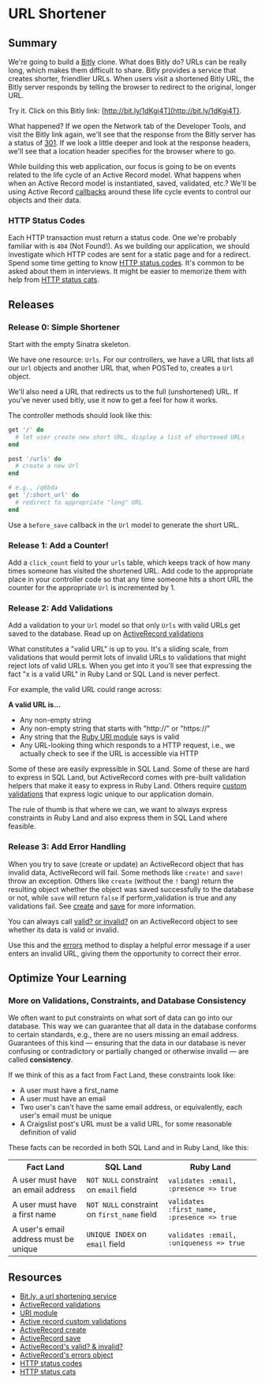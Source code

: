 # URL Shortener

## Summary
We're going to build a [Bitly][] clone.  What does Bitly do?  URLs can be really long, which makes them difficult to share.  Bitly provides a service that creates shorter, friendlier URLs.  When users visit a shortened Bitly URL, the Bitly server responds by telling the browser to redirect to the original, longer URL.

Try it.  Click on this Bitly link:  [http://bit.ly/1dKgi4T](http://bit.ly/1dKgi4T).

What happened?  If we open the Network tab of the Developer Tools, and visit the Bitly link again, we'll see that the response from the Bitly server has a status of [301][wikipedia 301].  If we look a little deeper and look at the response headers, we'll see that a location header specifies for the browser where to go.

While building this web application, our focus is going to be on events related to the life cycle of an Active Record model.  What happens when when an Active Record model is instantiated, saved, validated, etc.?  We'll be using Active Record [callbacks][rails guides callbacks] around these life cycle events to control our objects and their data.


### HTTP Status Codes
Each HTTP transaction must return a status code.  One we're probably familiar with is `404` (Not Found!).  As we building our application, we should investigate which HTTP codes are sent for a static page and for a redirect.  Spend some time getting to know [HTTP status codes][]. It's common to be asked about them in interviews.  It might be easier to memorize them with help from [HTTP status cats][].



## Releases
### Release 0: Simple Shortener

Start with the empty Sinatra skeleton.

We have one resource: `Urls`.  For our controllers, we have a URL that lists
all our `Url` objects and another URL that, when POSTed to, creates a `Url`
object.

We'll also need a URL that redirects us to the full (unshortened) URL.  If
you've never used bitly, use it now to get a feel for how it works.

The controller methods should look like this:

```ruby
get '/' do
  # let user create new short URL, display a list of shortened URLs
end

post '/urls' do
  # create a new Url
end

# e.g., /q6bda
get '/:short_url' do
  # redirect to appropriate "long" URL
end
```

Use a `before_save` callback in the `Url` model to generate the short URL.

### Release 1:  Add a Counter!

Add a `click_count` field to your `urls` table, which keeps track of how many
times someone has visited the shortened URL.  Add code to the appropriate place
in your controller code so that any time someone hits a short URL the counter
for the appropriate `Url` is incremented by 1.

### Release 2: Add Validations

Add a validation to your `Url` model so that only `Urls` with valid URLs get
saved to the database.  Read up on [ActiveRecord validations][]

What constitutes a "valid URL" is up to you.  It's a sliding scale, from
validations that would permit lots of invalid URLs to validations that might
reject lots of valid URLs.  When you get into it you'll see that expressing the
fact "x is a valid URL" in Ruby Land or SQL Land is never perfect.

For example, the valid URL could range across:

**A valid URL is...**

* Any non-empty string
* Any non-empty string that starts with "http://" or "https://"
* Any string that the [Ruby URI module][URI module] says is valid
* Any URL-looking thing which responds to a HTTP request, i.e., we actually check to see if the URL is accessible via HTTP

Some of these are easily expressible in SQL Land.  Some of these are hard to
express in SQL Land, but ActiveRecord comes with pre-built validation helpers
that make it easy to express in Ruby Land.  Others require [custom
validations][] that express logic unique to our application domain.

The rule of thumb is that where we can, we want to always express constraints
in Ruby Land and also express them in SQL Land where feasible.

### Release 3: Add Error Handling

When you try to save (create or update) an ActiveRecord object that has invalid
data, ActiveRecord will fail.  Some methods like `create!` and `save!` throw an
exception.  Others like `create`  (without the `!` bang) return the  resulting
object whether the object was saved successfully to the database or not, while
`save` will return `false` if perform_validation is true and any validations
fail.  See [create][] and [save][] for more information.

You can always call [valid? or invalid?][valid invalid] on an ActiveRecord
object to see whether its data is valid or invalid.

Use this and the [errors][] method to display a helpful error message if a user
enters an invalid URL, giving them the opportunity to correct their error.

## Optimize Your Learning

### More on Validations, Constraints, and Database Consistency

We often want to put constraints on what sort of data can go into our database.
This way we can guarantee that all data in the database conforms to certain
standards, e.g., there are no users missing an email address.  Guarantees of
this kind &mdash; ensuring that the data in our database is never confusing or
contradictory or partially changed or otherwise invalid &mdash; are called
**consistency**.

If we think of this as a fact from Fact Land, these constraints look like:

* A user must have a first\_name
* A user must have an email
* Two user's can't have the same email address, or equivalently, each user's email must be unique
* A Craigslist post's URL must be a valid URL, for some reasonable definition of valid

These facts can be recorded in both SQL Land and in Ruby Land, like this:

<table class="table table-bordered table-striped">
  <tr>
    <th>Fact Land</th>
    <th>SQL Land</th>
    <th>Ruby Land</th>
  </tr>
  <tr>
    <td>A user must have an email address</td>
    <td><code>NOT NULL</code> constraint on <code>email</code> field</td>
    <td><code>validates :email, :presence => true</code></td>
  </tr>
  <tr>
    <td>A user must have a first name</td>
    <td><code>NOT NULL</code> constraint on <code>first_name</code> field</td>
    <td><code>validates :first_name, :presence => true</code></td>
  </tr>
  <tr>
    <td>A user's email address must be unique</td>
    <td><code>UNIQUE INDEX</code> on <code>email</code> field</td>
    <td><code>validates :email, :uniqueness => true</code></td>
  </tr>
</table>


## Resources

* [Bit.ly, a url shortening service][bitly]
* [ActiveRecord validations][]
* [URI module][]
* [Active record custom validations][custom validations]
* [ActiveRecord create][create]
* [ActiveRecord save][save]
* [ActiveRecord's valid? &amp; invalid?][valid invalid]
* [ActiveRecord's errors object][errors]
* [HTTP status codes][]
* [HTTP status cats][]


[bitly]: http://bitly.com/
[HTTP status codes]: http://en.wikipedia.org/wiki/List_of_HTTP_status_codes
[HTTP status cats]: http://httpcats.herokuapp.com/
[rails guides callbacks]: http://guides.rubyonrails.org/active_record_callbacks.html
[wikipedia 301]: https://en.wikipedia.org/wiki/HTTP_301


[ActiveRecord validations]: http://guides.rubyonrails.org/active_record_validations.html
[URI module]: http://www.ruby-doc.org/stdlib-1.9.3/libdoc/uri/rdoc/URI.html
[custom validations]: http://guides.rubyonrails.org/active_record_validations.html#performing-custom-validations
[create]: http://apidock.com/rails/ActiveRecord/Base/create/class
[save]: http://apidock.com/rails/ActiveRecord/Base/save
[valid invalid]: http://guides.rubyonrails.org/active_record_validations.html#valid-questionmark-and-invalid-questionmark
[errors]: http://guides.rubyonrails.org/active_record_validations.html#validations-overview-errors
